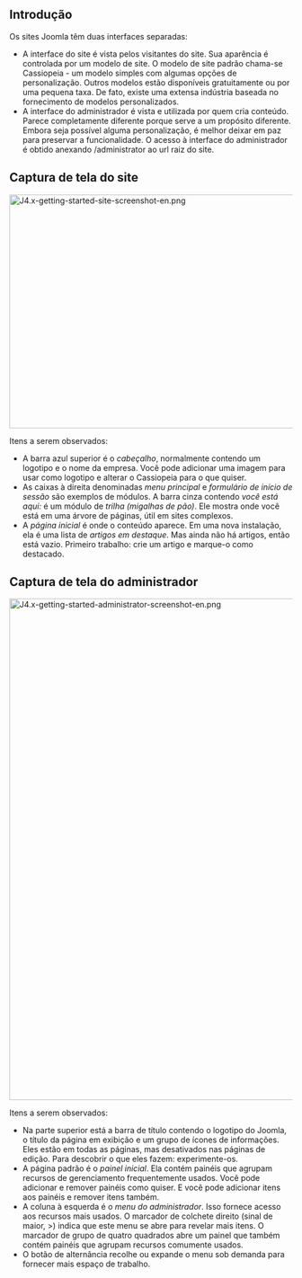 <!-- Filename: J4.x:Getting_Started:_Site_and_Administrator_templates / Display title: Introdução: modelos de site e de administrador -->

## Introdução

Os sites Joomla têm duas interfaces separadas:

- A interface do site é vista pelos visitantes do site. Sua aparência é
  controlada por um modelo de site. O modelo de site padrão chama-se
  Cassiopeia - um modelo simples com algumas opções de personalização.
  Outros modelos estão disponíveis gratuitamente ou por uma pequena
  taxa. De fato, existe uma extensa indústria baseada no fornecimento de
  modelos personalizados.
- A interface do administrador é vista e utilizada por quem cria
  conteúdo. Parece completamente diferente porque serve a um propósito
  diferente. Embora seja possível alguma personalização, é melhor deixar
  em paz para preservar a funcionalidade. O acesso à interface do
  administrador é obtido anexando /administrator ao url raiz do site.

## Captura de tela do site

<img
src="https://docs.joomla.org/images/thumb/1/10/J4.x-getting-started-site-screenshot-en.png/800px-J4.x-getting-started-site-screenshot-en.png"
class="thumbborder" decoding="async"
srcset="https://docs.joomla.org/images/thumb/1/10/J4.x-getting-started-site-screenshot-en.png/1200px-J4.x-getting-started-site-screenshot-en.png 1.5x, https://docs.joomla.org/images/1/10/J4.x-getting-started-site-screenshot-en.png 2x"
data-file-width="1440" data-file-height="748" width="800" height="416"
alt="J4.x-getting-started-site-screenshot-en.png" />

Itens a serem observados:

- A barra azul superior é o *cabeçalho*, normalmente contendo um
  logotipo e o nome da empresa. Você pode adicionar uma imagem para usar
  como logotipo e alterar o Cassiopeia para o que quiser.
- As caixas à direita denominadas *menu principal* e *formulário de
  início de sessão* são exemplos de módulos. A barra cinza contendo
  *você está aqui:* é um módulo de *trilha (migalhas de pão)*. Ele
  mostra onde você está em uma árvore de páginas, útil em sites
  complexos.
- A *página inicial* é onde o conteúdo aparece. Em uma nova instalação,
  ela é uma lista de *artigos em destaque*. Mas ainda não há artigos,
  então está vazio. Primeiro trabalho: crie um artigo e marque-o como
  destacado.

## Captura de tela do administrador

<img
src="https://docs.joomla.org/images/thumb/d/d3/J4.x-getting-started-administrator-screenshot-en.png/800px-J4.x-getting-started-administrator-screenshot-en.png"
class="thumbborder" decoding="async"
srcset="https://docs.joomla.org/images/thumb/d/d3/J4.x-getting-started-administrator-screenshot-en.png/1200px-J4.x-getting-started-administrator-screenshot-en.png 1.5x, https://docs.joomla.org/images/d/d3/J4.x-getting-started-administrator-screenshot-en.png 2x"
data-file-width="1440" data-file-height="1607" width="800" height="893"
alt="J4.x-getting-started-administrator-screenshot-en.png" />

Itens a serem observados:

- Na parte superior está a barra de título contendo o logotipo do
  Joomla, o título da página em exibição e um grupo de ícones de
  informações. Eles estão em todas as páginas, mas desativados nas
  páginas de edição. Para descobrir o que eles fazem: experimente-os.
- A página padrão é o *painel inicial*. Ela contém painéis que agrupam
  recursos de gerenciamento frequentemente usados. Você pode adicionar e
  remover painéis como quiser. E você pode adicionar itens aos painéis e
  remover itens também.
- A coluna à esquerda é o *menu do administrador*. Isso fornece acesso
  aos recursos mais usados. O marcador de colchete direito (sinal de
  maior, \>) indica que este menu se abre para revelar mais itens. O
  marcador de grupo de quatro quadrados abre um painel que também contém
  painéis que agrupam recursos comumente usados.
- O botão de alternância recolhe ou expande o menu sob demanda para
  fornecer mais espaço de trabalho.
